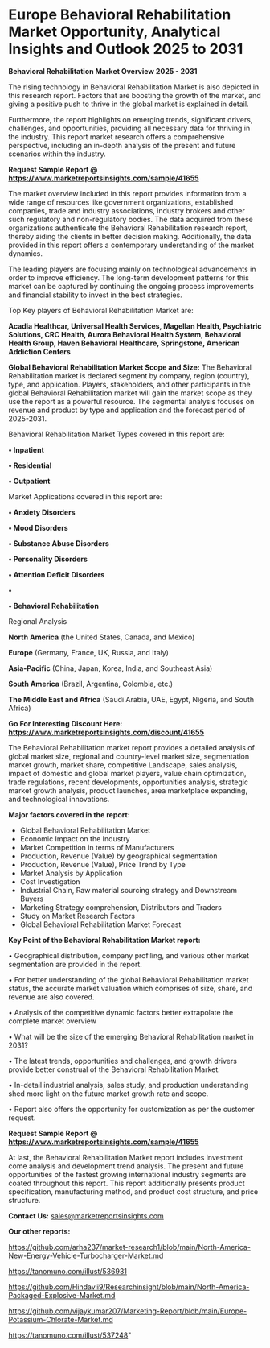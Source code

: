 # Europe Behavioral Rehabilitation Market Opportunity, Analytical Insights and Outlook 2025 to 2031

<Strong> Behavioral Rehabilitation Market Overview 2025 - 2031</strong>

The rising technology in Behavioral Rehabilitation Market is also depicted in this research report. Factors that are boosting the growth of the market, and giving a positive push to thrive in the global market is explained in detail.

Furthermore, the report highlights on emerging trends, significant drivers, challenges, and opportunities, providing all necessary data for thriving in the industry. This report market research offers a comprehensive perspective, including an in-depth analysis of the present and future scenarios within the industry.

<strong>Request Sample Report @ <a href=https://www.marketreportsinsights.com/sample/41655>https://www.marketreportsinsights.com/sample/41655</a></strong>

The market overview included in this report provides information from a wide range of resources like government organizations, established companies, trade and industry associations, industry brokers and other such regulatory and non-regulatory bodies. The data acquired from these organizations authenticate the Behavioral Rehabilitation research report, thereby aiding the clients in better decision making. Additionally, the data provided in this report offers a contemporary understanding of the market dynamics.

The leading players are focusing mainly on technological advancements in order to improve efficiency. The long-term development patterns for this market can be captured by continuing the ongoing process improvements and financial stability to invest in the best strategies.

Top Key players of Behavioral Rehabilitation Market are:

<strong>Acadia Healthcar, Universal Health Services, Magellan Health, Psychiatric Solutions, CRC Health, Aurora Behavioral Health System, Behavioral Health Group, Haven Behavioral Healthcare, Springstone, American Addiction Centers</strong>

<strong><b>Global Behavioral Rehabilitation Market Scope and Size:</b></strong>
The Behavioral Rehabilitation market is declared segment by company, region (country), type, and application. Players, stakeholders, and other participants in the global Behavioral Rehabilitation market will gain the market scope as they use the report as a powerful resource. The segmental analysis focuses on revenue and product by type and application and the forecast period of 2025-2031.

Behavioral Rehabilitation Market Types covered in this report are:

<strong>•  Inpatient

•  Residential

•  Outpatient</strong>

Market Applications covered in this report are:

<strong>•  Anxiety Disorders

•  Mood Disorders

•  Substance Abuse Disorders

•  Personality Disorders

•  Attention Deficit Disorders

•  

•  Behavioral Rehabilitation</strong> 

Regional Analysis

<strong>North America</strong> (the United States, Canada, and Mexico)

<strong>Europe</strong> (Germany, France, UK, Russia, and Italy)

<strong>Asia-Pacific</strong> (China, Japan, Korea, India, and Southeast Asia)

<strong>South America</strong> (Brazil, Argentina, Colombia, etc.)

<strong>The Middle East and Africa</strong> (Saudi Arabia, UAE, Egypt, Nigeria, and South Africa)

<strong>Go For Interesting Discount Here: <a href=https://www.marketreportsinsights.com/discount/41655>https://www.marketreportsinsights.com/discount/41655</a></strong>

The Behavioral Rehabilitation market report provides a detailed analysis of global market size, regional and country-level market size, segmentation market growth, market share, competitive Landscape, sales analysis, impact of domestic and global market players, value chain optimization, trade regulations, recent developments, opportunities analysis, strategic market growth analysis, product launches, area marketplace expanding, and technological innovations.

<strong><b>Major factors covered in the report:</b></strong>
<ul>
  <li>Global Behavioral Rehabilitation Market </li>
  <li>Economic Impact on the Industry</li>
  <li>Market Competition in terms of Manufacturers</li>
  <li>Production, Revenue (Value) by geographical segmentation</li>
  <li>Production, Revenue (Value), Price Trend by Type</li>
  <li>Market Analysis by Application</li>
  <li>Cost Investigation</li>
  <li>Industrial Chain, Raw material sourcing strategy and Downstream Buyers</li>
  <li>Marketing Strategy comprehension, Distributors and Traders</li>
  <li>Study on Market Research Factors</li>
  <li>Global Behavioral Rehabilitation Market Forecast</li>
</ul>

<strong><b>Key Point of the Behavioral Rehabilitation Market report:</b></strong>

• Geographical distribution, company profiling, and various other market segmentation are provided in the report.

• For better understanding of the global Behavioral Rehabilitation market status, the accurate market valuation which comprises of size, share, and revenue are also covered.

• Analysis of the competitive dynamic factors better extrapolate the complete market overview

• What will be the size of the emerging Behavioral Rehabilitation market in 2031?

• The latest trends, opportunities and challenges, and growth drivers provide better construal of the Behavioral Rehabilitation Market.

• In-detail industrial analysis, sales study, and production understanding shed more light on the future market growth rate and scope.

• Report also offers the opportunity for customization as per the customer request.

<strong>Request Sample Report @ <a href=https://www.marketreportsinsights.com/sample/41655>https://www.marketreportsinsights.com/sample/41655</a></strong>

At last, the Behavioral Rehabilitation Market report includes investment come analysis and development trend analysis. The present and future opportunities of the fastest growing international industry segments are coated throughout this report. This report additionally presents product specification, manufacturing method, and product cost structure, and price structure.

<strong>Contact Us:</strong>
sales@marketreportsinsights.com

<strong>Our other reports:</strong>

<a href=https://github.com/arha237/market-research1/blob/main/North-America-New-Energy-Vehicle-Turbocharger-Market.md>https://github.com/arha237/market-research1/blob/main/North-America-New-Energy-Vehicle-Turbocharger-Market.md</a>

<a href=https://tanomuno.com/illust/536931>https://tanomuno.com/illust/536931</a>

<a href=https://github.com/Hindavii9/Researchinsight/blob/main/North-America-Packaged-Explosive-Market.md>https://github.com/Hindavii9/Researchinsight/blob/main/North-America-Packaged-Explosive-Market.md</a>

<a href=https://github.com/vijaykumar207/Marketing-Report/blob/main/Europe-Potassium-Chlorate-Market.md>https://github.com/vijaykumar207/Marketing-Report/blob/main/Europe-Potassium-Chlorate-Market.md</a>

<a href=https://tanomuno.com/illust/537248>https://tanomuno.com/illust/537248</a>"

